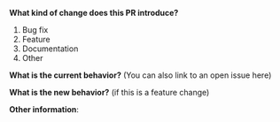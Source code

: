 **What kind of change does this PR introduce?**

1. Bug fix
2. Feature
3. Documentation
4. Other

**What is the current behavior?** (You can also link to an open issue here)

**What is the new behavior?** (if this is a feature change)

**Other information**:
